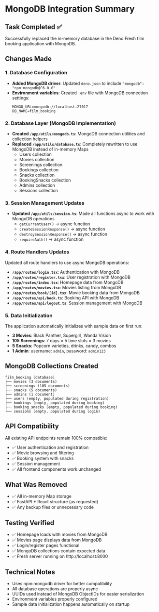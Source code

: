# MongoDB Integration Summary

## Task Completed ✅
Successfully replaced the in-memory database in the Deno Fresh film booking application with MongoDB.

## Changes Made

### 1. Database Configuration
- **Added MongoDB driver**: Updated `deno.json` to include `"mongodb": "npm:mongodb@^6.0.0"`
- **Environment variables**: Created `.env` file with MongoDB connection settings:
  ```
  MONGO_URL=mongodb://localhost:27017
  DB_NAME=film_booking
  ```

### 2. Database Layer (MongoDB Implementation)
- **Created `/app/utils/mongodb.ts`**: MongoDB connection utilities and collection helpers
- **Replaced `/app/utils/database.ts`**: Completely rewritten to use MongoDB instead of in-memory Maps
  - Users collection
  - Movies collection
  - Screenings collection
  - Bookings collection
  - Snacks collection
  - BookingSnacks collection
  - Admins collection
  - Sessions collection

### 3. Session Management Updates
- **Updated `/app/utils/session.ts`**: Made all functions async to work with MongoDB operations
  - `getCurrentUser()` → async function
  - `createSessionResponse()` → async function
  - `destroySessionResponse()` → async function
  - `requireAuth()` → async function

### 4. Route Handlers Updates
Updated all route handlers to use async MongoDB operations:
- **`/app/routes/login.tsx`**: Authentication with MongoDB
- **`/app/routes/register.tsx`**: User registration with MongoDB
- **`/app/routes/index.tsx`**: Homepage data from MongoDB
- **`/app/routes/movies.tsx`**: Movies listing from MongoDB
- **`/app/routes/book/[id].tsx`**: Movie booking data from MongoDB
- **`/app/routes/api/book.ts`**: Booking API with MongoDB
- **`/app/routes/api/logout.ts`**: Session management with MongoDB

### 5. Data Initialization
The application automatically initializes with sample data on first run:
- **3 Movies**: Black Panther, Supergirl, Wanda Vision
- **105 Screenings**: 7 days × 5 time slots × 3 movies
- **5 Snacks**: Popcorn varieties, drinks, candy, combos
- **1 Admin**: username: `admin`, password: `admin123`

## MongoDB Collections Created
```
film_booking (database)
├── movies (3 documents)
├── screenings (105 documents)
├── snacks (5 documents)
├── admins (1 document)
├── users (empty, populated during registration)
├── bookings (empty, populated during booking)
├── booking_snacks (empty, populated during booking)
└── sessions (empty, populated during login)
```

## API Compatibility
All existing API endpoints remain 100% compatible:
- ✅ User authentication and registration
- ✅ Movie browsing and filtering
- ✅ Booking system with snacks
- ✅ Session management
- ✅ All frontend components work unchanged

## What Was Removed
- ✅ All in-memory Map storage
- ✅ FastAPI + React structure (as requested)
- ✅ Any backup files or unnecessary code

## Testing Verified
- ✅ Homepage loads with movies from MongoDB
- ✅ Movies page displays data from MongoDB
- ✅ Login/register pages functional
- ✅ MongoDB collections contain expected data
- ✅ Fresh server running on http://localhost:8000

## Technical Notes
- Uses npm:mongodb driver for better compatibility
- All database operations are properly async
- UUIDs used instead of MongoDB ObjectIDs for easier serialization
- Environment variables properly configured
- Sample data initialization happens automatically on startup